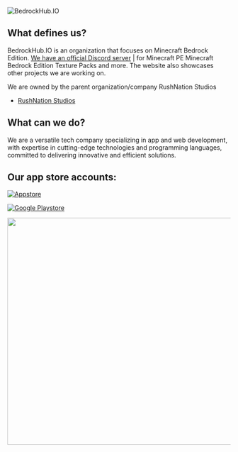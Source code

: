 ![BedrockHub.IO](https://user-images.githubusercontent.com/24614527/233809161-f4e5c33c-d023-41c8-9959-0c10e2d3881a.png)

## What defines us?
BedrockHub.IO is an organization that focuses on Minecraft Bedrock Edition. [We have an official Discord server](https://discord.bedrockhub.io) | for Minecraft PE Minecraft Bedrock Edition Texture Packs and more. The website also showcases other projects we are working on.

We are owned by the parent organization/company RushNation Studios

- [RushNation Studios](https://rushnation.net) 
## What can we do?
We are a versatile tech company specializing in app and web development, with expertise in cutting-edge technologies and programming languages, committed to delivering innovative and efficient solutions.

## Our app store accounts:
[![Appstore](https://cdn.discordapp.com/attachments/1022232337938911262/1099715580895953006/App_Store.png)](https://apps.apple.com/us/developer/rushnation-studios/id1546403663)

[![Google Playstore](https://cdn.discordapp.com/attachments/1022232337938911262/1099715581281849456/Google_Play.png)](https://play.google.com/store/apps/dev?id=8473970092605055225&hl=gsw&gl=US)

<a href="https://apps.apple.com/us/developer/rushnation-studios/id1546403663"><img src="https://cdn.discordapp.com/attachments/1022232337938911262/1099715580895953006/App_Store.png" width="512"></a>

